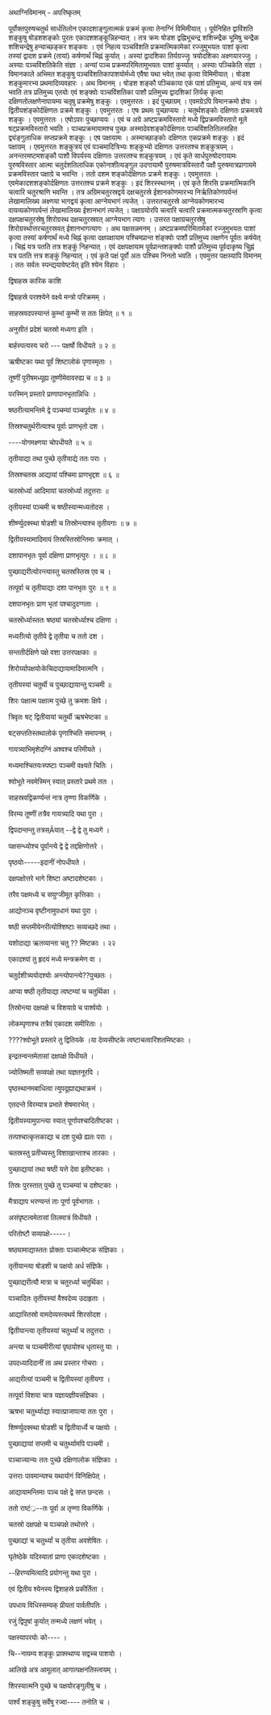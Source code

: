 अथाग्निविमानम् - अपरिष्कृतम्

पूर्वोक्तपुरुषचतुर्थ सार्धतिलोन एकादशाङ्गुलात्मकं प्रक्रमं कृत्वा तेनाग्निं विमिमीयात् । पूर्वनिहित द्वाविंशति शङ्कुषु षोडशशङ्कोः पुरतः एकादशशङ्कून्निहन्यात् । तत्र क्रमः षोडश द्वह्निभूचन्द्र शशिच्न्द्रैक भूमिषु चन्द्रैक शशिचन्द्रेषु हन्याच्छङ्कर शङ्कवः । एवं निहत्य पञ्चविंशति प्रक्रमात्मिकामेकां रज्जुमुभयतः पाशां कृत्वा तस्यां द्वादश प्रक्रमे (तायां) कर्षणार्थं चिह्नं कुर्यात् । अस्यां द्वादशिका तिर्यग्रज्जुः त्रयोदशिका अक्ष्णयारज्जुः । अस्याः पञ्चविंशतिकेति संज्ञा । अन्यां पञ्च प्रक्रमपरिमितामुभयतः पाशां कुर्य्यात् । अस्याः पञ्चिकेति संज्ञा । विमानकाले अभिमत शङ्कुषु पञ्चविंशतिकापाशयोर्मध्ये एवैषा यथा भवेत् तथा कृत्वा विमिमीयात् । षोडश शङ्कुमारभ्य प्रथमादिव्यवहारः । अथ विमानम् । षोडश शङ्कौ पञ्चिकाया एकं पाशं प्रतिमुच्य, अन्यं यत्र समं भवति तत्र प्रतिमुच्य एतयोः एवं शङ्क्वोः पञ्चविंशतिका पाशौ प्रतिमुच्य द्वादशिकां तिर्यक् कृत्वा दक्षिणतोलक्षणेनापायम्य चतृषु प्रक्रमेषु शङ्कुः । एवमुत्तरतः । इदं पुच्छाग्रम् । एवमग्रेऽपि विमानक्रमो ज्ञेयः । द्वितीयशंङ्कोर्दक्षिणतः प्रक्रमे शङ्कुः । एवमुत्तरतः । एषः प्रथमः पुच्छाप्ययः । चतुर्थशङ्कोः दक्षिणतः प्रक्रमत्रये शङ्कुः । एवमुत्तरतः । एषोऽपरः पुच्छाप्ययः । एवं च अग्रे अष्टप्रक्रमविस्तारो मध्ये द्विप्रक्रमविस्तारो मूले षट्प्रक्रमविस्तारो भवति । पञ्चप्रक्रमायामश्च पुच्छः अस्मादेवशङ्कोर्दक्षिणतः पञ्चविंशतितिलसहित द्व्यंङ्गुलाधिक सप्तप्रक्रमे शङ्कुः । एष पक्षायामः । अस्माच्छाङ्कोः दक्षिणतः एकप्रक्रमे शङ्कुः । इदं पक्षाग्रम् । एवमुत्तरतः शङ्कुत्रयं एवं पञ्चमादित्रिभ्यः शङ्कुभ्यो दक्षिणतः उत्तरतश्च शङ्कुत्रयम् । अनन्तरमष्टमशङ्कौ पाशौ विपर्यस्य दक्षिणतः उत्तरतश्च शङ्कुत्रयम् । एवं कृते सार्धपुरुषोदगायामः पुरुषविस्तार आत्मा चतुर्दशतिलाधिक एकोनाशीत्यङ्गुल उदगायामौ पुरुषमात्रविस्तारौ पक्षौ पुरुषमात्रप्रागायमे प्रक्रमविस्तार पक्षाग्रे च भवन्ति । ततो दशम शङ्कोर्दक्षिणतः प्रक्रमे शङ्कुः । एवमुत्तरतः । एवमेकादशशङ्कोर्दक्षिणतः उत्तरतश्च प्रक्रमे शङ्कुः । इदं शिरस्स्थानम् । एवं कृते शिरसि प्रक्रमात्मिकानि चत्वारि चतुरश्राणि भवन्ति । तत्र अग्रिमचतुरस्रद्वये दक्षचतुरस्रे ईशानकोणमारभ्य निर्ऋतिकोणपर्यन्तं लेखामालिख्य अक्ष्णया भागद्वयं कृत्वा आग्नेयभागं त्यजेत् । उत्तरतचतुरस्रे आग्नेयकोणमारभ्य वायव्यकोणपर्यन्तं लेखामालिख्य ईशानभागं त्यजेत् । पक्षाग्रयोरपि चत्वारि चत्वारि प्रक्रमात्मकचतुरस्राणि कृत्वा दक्षपक्षचतुरस्रेषु शिरोग्रस्थ दक्षचतुरस्रवत् आग्नेयभाग त्यागः । उत्तरत पक्षाग्रचतुरस्रेषु शिरोग्रस्थोत्तरचतुरस्रवत् ईशानभागत्यागः । अथ पक्षसन्नमनम् । अष्टप्रक्रमपरिमितामेकां रज्जुमुभयतः पाशां कृत्वा तस्यां कर्षणार्थं मध्ये चिह्नं कृत्वा दक्षपक्षायाम पश्चिमप्रान्त शंङ्क्वोः पाशौ प्रतिमुच्य लक्षणेन पूर्वतः कर्षयेत् । चिह्नं यत्र पतति तत्र शङ्कुं निहन्यात् । एवं दक्षपक्षायाम पूर्वप्रान्तशङ्क्वोः पाशौ प्रतिमुच्य पूर्वदाकृष्य चिुह्नं यत्र पतति त्तत्र शङ्कुं निहन्यात् । एवं कृते पक्षं पूर्वो अतः पश्चिम निनतो भवति । एवमुत्तर पक्षस्यापि विमानम् । ततः सर्वतः स्पन्द्ययावेष्टयेत् इति श्येन विहारः ।

द्विषाहस्र कारिक काशि

द्विषाहस्रे परश्श्येने वक्ष्ये मन्त्रो परिक्रमम् ।

साहस्रवदपस्यान्तं कुम्भां कुम्भी स ततः क्षिपेत् ॥ १ ॥

अनुसीतं प्रदेशं चतस्रो मध्यगा इति ।

बार्हस्पत्यस्य चरो --- पक्षर्षो विधीयते ॥ २ ॥

ऋषीष्टका यथा पूर्वं शिष्टालोकं पृणास्मृताः ।

तूष्णीं पुरीषमध्यूह्य तूष्णीमेवावरुह्य च ॥ ३ ॥

परस्मिन् प्रस्तारे प्राणापानभृतान्निधिः ।

षष्ठरीत्यामन्तिमे द्वे पञ्चम्यां पञ्चपूर्वतः ॥ ४ ॥

तिस्रश्चतुर्थरीत्याश्च पूर्वाः प्राणभृतो दश ।

----योगमक्ष्णया चोपधीयते ॥ ५ ॥

तृतीयाद्या तथा पुच्छे तृतीयाद्ये ततः पराः ।

तिस्रश्चतस्र आद्यायां पश्चिमा प्राणभृद्दश ॥ ६ ॥

चतस्रोर्ध्या आदिमायां चतस्रोर्ध्या तदुत्तराः ॥

तृतीयस्यां पञ्चमी च षष्ठीस्यान्मध्यतोदस ।

शीर्ष्ण्युदक्स्था षोडशी च तिस्रोन्त्याश्च तृतीयगाः ॥ ७ ॥

द्वितीयस्यामादिमायं तिस्रस्तिस्रोन्तिमाः क्रमात् ।

दशापानभृतः पूर्वा दक्षिणा प्राणभृत्पुरः । ॥ ८ ॥

पुच्छाद्यरीत्योरन्त्यास्तु चतस्रस्तिस्र एव च ।

तत्पूर्वा च तृतीयाद्याः दशा पानभृतः पुरः ॥ ९ ॥

दशपानभृतः प्राण भृतां पश्चादुदग्गताः ।

चतस्रॊर्ध्यास्ततः षष्ठ्यां चतस्रोर्ध्याश्च दक्षिणा ।

मध्यरीत्यो तृतीये द्वे तृतीया च ततो दश ।

सन्ततीर्दक्षिणे पक्षे वशा उत्तरपक्षकाः ॥

शिरोर्ग्र्यापक्षयोःकेचिदाद्यायामादिमात्मनि ।

तृतीयस्यां चतुर्थी च पुच्छाद्यायान्तु पञ्चमी ॥

शिरः पक्षात्म पक्षात्म पुच्छे तु क्रमशः क्षिपे ।

त्रिवृतः षट् द्वितीयायां चतुर्थी ऋषभेष्टका ॥

षट्सप्ततिस्तथालोकं पृणाश्चिति समापनम् ।

गायत्र्याभिमृशेदग्निं अश्वश्च परिमीयते ।

मध्यमाश्चितयःस्पष्टाः पञ्चमी वक्ष्यते चितिः ।

श्वोभूते नवमेस्मिन् स्यात् प्रस्तारे प्रथमे ततः ।

साहस्रवद्विकर्ण्यन्तं नात्र तृण्णा विकर्णिके ।

विरम्य तूष्णीं तत्रैव गायत्र्यादि यथा पुरा ।

द्विपदान्तन्तु तत्रस्Äयात् --द्वे द्वे तु मध्यगे ।

पक्षसन्ध्योश्च पूर्वान्त्ये द्वे द्वे तद्दक्षिणोत्तरे ।

पृष्ठयोः-----इदानीं नोपधीयते ।

दक्षपक्षोत्तरे भागे शिष्टा अष्टादशेष्टकाः ।

तरैव पक्षमध्ये च सयुग्जीमूत कृत्तिकाः ।

आद्योनञ्च वृष्टीनामुपधानं यथा पुरा ।

षष्ठी सप्तमीयेनरीत्योश्शिष्टाः सव्यच्छदे तथा ।

यशोदाद्या ऋतव्यान्ता चतु ?? मिष्टकाः । २२

एकादश्यां तु हृदयं मध्ये मन्त्रक्रमेण वा ।

चतुर्दशीत्र्ययोदश्योः अन्त्योपान्त्ये??पुच्छतः ।

आप्या षष्ठी तृतीयाद्या त्वष्टम्यां च चतुर्थिका ।

तिस्रोन्त्या दक्षपक्षे च विशयाग्रे च पार्श्वयोः ।

लोकम्पृणाश्च तत्रैवं एकादश समीरिताः ।

????श्वोभूते प्रस्तारे तु द्वितियके ।या देव्यसीष्टके त्वष्टाचत्वारिंशतमिष्टकाः ।

इन्द्रतन्वन्तमेतासां दक्षपक्षे विधीयते ।

ज्योतिष्मती सव्यपक्षे तथा यज्ञतनूरपि ।

पृष्ठस्थानमबाधित्वा त्युपदूह्याद्यथाक्रमं ।

एतदन्ते विरम्यात्र प्रभाते शेषमारभेत् ।

द्वितीयस्यामुपान्त्या स्यात् पूर्णापश्चादितीष्टका ।

तत्पश्चात्कृत्तकाद्या च दश पुच्छे ह्यतः पराः ।

चतस्रस्तु प्रतीच्यस्तु विशाखान्ताश्च तारकाः ।

पुच्छाद्यायां तथा षष्ठी यत्ते देवा इतीष्टकाः ।

तिस्रः पुरस्तात् पुच्छे तु पञ्चम्यां च दशेष्टकाः ।

मैत्राद्याप भरण्यन्तं ताः पूर्णा पूर्वभागतः ।

असंपृष्टत्वमेतासां तिलमात्रं विधीयते ।

परितोष्टौ सव्यपक्षे-----।

षष्ठ्यामाद्यास्ततः प्रोक्ताः पञ्चात्मेष्टक संज्ञिकाः ।

तृतीयान्त्या षोडशी च पक्षयो अर्ध संज्ञिके ।

पुच्छाद्यरीत्यौ मात्रा च चतुरर्ध्या चतुर्थिका ।

पञ्चादितः तृतीयस्यां वैश्वदेव्य उदाहृताः ।

आद्यास्तिस्रो वामदेव्यस्त्वथर्व शिरसोदश ।

द्वितीयान्त्या तृतीयस्यां चतुर्थ्यां च तदुत्तराः ।

अन्त्या च पञ्चमीरीत्यां पृष्ठयोश्च धृतास्तु याः ।

उपदध्यादिदानीं ता अथ प्रस्तार गोचराः ।

आद्यरीत्यां पञ्चमी च द्वितीयस्यां तृतीयगा ।

तत्पूर्वा विशया चात्र यज्ञायज्ञीयसंज्ञिकाः ।

ऋषभा चतुर्थ्याद्या स्यात्प्राजापत्या ततः पुरा ।

शिर्ष्ण्युदक्स्था षोडशी च द्वितीयार्ध्ये च पक्षयोः ।

पुच्छाद्यायां सप्तमी च चतुर्थ्यामपि पञ्चमी ।

पञ्चाज्यान्यः ततः पुच्छे दक्षिणालोक संज्ञिकाः ।

उत्तराः पावमान्यश्च यथायोगं विनिक्षिपेत् ।

आद्यायामन्तिमाः पञ्च पक्षे द्वे सप्त छन्दसः ।

ततो राष्टं्र--तः पूर्वा अ तृण्णा विकर्णिके ।

चतस्रो दक्षपक्षे च पञ्चपक्षे तथोत्तरे ।

पुच्छाद्यां च चतुर्थ्यां च तृतीया अवशेषितः ।

घृतेष्ठेके यदिस्यातां प्राणा एकादशेष्टकाः ।

--हिरण्यमित्यादि प्रयोगन्तु यथा पुरा ।

एवं द्वितीय श्येनस्य द्विशाहस्रे प्रकीर्तिता ।

उपधाय विधिस्सम्यक् प्रीयतां पार्वतीपतिः ।

रजुं द्विपुषां कुर्यात् तन्मध्ये लक्षणं भवेत् ।

पक्षस्यापरयोः को---- ।

चि--नायम्य शङ्कुः प्राक्स्थाप्य सद्वच्च पाशयोः ।

आलिखे अत्र आमूलात् आगात्पक्षनतिस्त्वयम् ।

शिरस्यात्मनि पुच्छे च पक्षयोरङ्गुलीषु च ।

पार्श्वं शङ्कुषु सर्वेषु रज्वा---- तनोति च ।